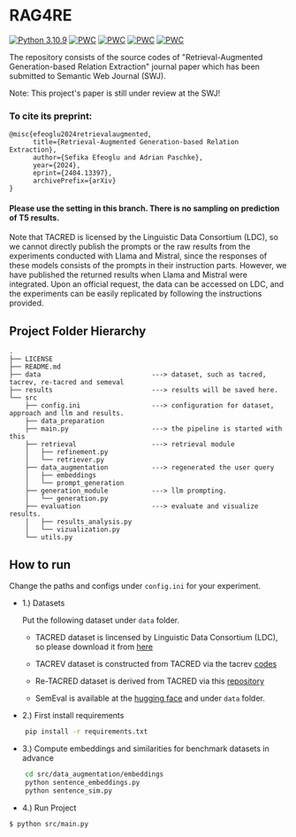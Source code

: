 # RAG4RE
[![Python  3.10.9](https://img.shields.io/badge/python-3.10.9-blue.svg)](https://www.python.org/downloads/release/python-3109/)
[![PWC](https://img.shields.io/endpoint.svg?url=https://paperswithcode.com/badge/retrieval-augmented-generation-based-relation/relation-extraction-on-tacred)](https://paperswithcode.com/sota/relation-extraction-on-tacred?p=retrieval-augmented-generation-based-relation)
[![PWC](https://img.shields.io/endpoint.svg?url=https://paperswithcode.com/badge/retrieval-augmented-generation-based-relation/relation-extraction-on-tacred-revisited)](https://paperswithcode.com/sota/relation-extraction-on-tacred-revisited?p=retrieval-augmented-generation-based-relation)
[![PWC](https://img.shields.io/endpoint.svg?url=https://paperswithcode.com/badge/retrieval-augmented-generation-based-relation/relation-extraction-on-semeval-2010-task-8-1)](https://paperswithcode.com/sota/relation-extraction-on-semeval-2010-task-8-1?p=retrieval-augmented-generation-based-relation)
[![PWC](https://img.shields.io/endpoint.svg?url=https://paperswithcode.com/badge/retrieval-augmented-generation-based-relation/relation-extraction-on-re-tacred)](https://paperswithcode.com/sota/relation-extraction-on-re-tacred?p=retrieval-augmented-generation-based-relation)

The repository consists of the source codes of "Retrieval-Augmented Generation-based Relation Extraction" journal paper which has been submitted to Semantic Web Journal (SWJ).

Note: This project's paper is still under review at the SWJ!

### To cite its preprint:
```
@misc{efeoglu2024retrievalaugmented,
      title={Retrieval-Augmented Generation-based Relation Extraction}, 
      author={Sefika Efeoglu and Adrian Paschke},
      year={2024},
      eprint={2404.13397},
      archivePrefix={arXiv}
}
```


#### Please use the setting in this branch. There is no sampling on prediction of T5 results.

Note that TACRED is licensed by the Linguistic Data Consortium (LDC), so we cannot directly publish the prompts or the raw results from the experiments conducted with Llama and Mistral, since the responses of these models consists of the prompts in their instruction parts. However, we have published the returned results when Llama and Mistral were integrated. Upon an official request, the data can be accessed on LDC, and the experiments can be easily replicated by following the instructions provided.

## Project Folder Hierarchy

````
.
├── LICENSE
├── README.md
├── data                            ---> dataset, such as tacred, tacrev, re-tacred and semeval
├── results                         ---> results will be saved here.
└── src
    ├── config.ini                  ---> configuration for dataset, approach and llm and results.
    ├── data_preparation
    ├── main.py                     ---> the pipeline is started with this
    ├── retrieval                   ---> retrieval module
    │   ├── refinement.py
    │   └── retriever.py
    ├── data_augmentation           ---> regenerated the user query
    │   ├── embeddings
    │   └── prompt_generation
    ├── generation_module           ---> llm prompting.
    │   └── generation.py
    ├── evaluation                  ---> evaluate and visualize results. 
    │   ├── results_analysis.py
    │   └── vizualization.py
    └── utils.py                    
````
## How to run
Change the paths and configs under `config.ini` for your experiment.
* 1.) Datasets
  
   Put the following dataset under `data` folder.
  
   * TACRED dataset is lincensed by Linguistic Data Consortium (LDC), so please download it from [here](https://catalog.ldc.upenn.edu/LDC2018T24)
     
   * TACREV dataset is constructed from TACRED via the tacrev [codes](https://github.com/DFKI-NLP/tacrev)
     
   * Re-TACRED dataset is derived from TACRED via this [repository](https://github.com/gstoica27/Re-TACRED)

   * SemEval is available at the [hugging face](https://huggingface.co/datasets/sem_eval_2010_task_8) and under `data` folder.

* 2.) First install requirements
  
````bash
    pip install -r requirements.txt
````
* 3.) Compute embeddings and similarities for benchmark datasets in advance
````bash
    cd src/data_augmentation/embeddings
    python sentence_embeddings.py
    python sentence_sim.py
````
* 4.) Run Project
  
````bash
$ python src/main.py

````


